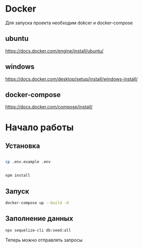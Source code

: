 # Docker

Для запуска проекта необходим dokcer и docker-compose

## ubuntu

https://docs.docker.com/engine/install/ubuntu/

## windows

https://docs.docker.com/desktop/setup/install/windows-install/

## docker-compose

https://docs.docker.com/compose/install/

# Начало работы

## Установка

```bash

cp .env.example .env


npm install

```

## Запуск

```bash
docker-compose up --build -d

```

## Заполнение данных

```bash
npx sequelize-cli db:seed:all

```

Теперь можно отправлять запросы
